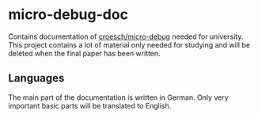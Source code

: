 # micro-debug-doc

Contains documentation of [croesch/micro-debug](https://github.com/croesch/micro-debug) needed for university. This project contains a lot of material only needed for studying and will be deleted when the final paper has been written.

## Languages

The main part of the documentation is written in German. Only very important basic parts will be translated to English.
